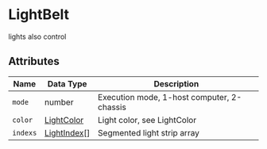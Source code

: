 # LightBelt

lights also control

## Attributes

| Name | Data Type | Description |
| -------- | ----------------------------------- | ---------------------------- |
| `mode` | number | Execution mode, 1-host computer, 2-chassis |
| `color` | [LightColor](#/Define-LightColor) | Light color, see LightColor |
| `indexs` | [LightIndex](#/Define-LightIndex)[] | Segmented light strip array |

